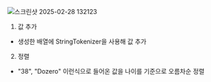 ![스크린샷 2025-02-28 132123](https://github.com/user-attachments/assets/8b956ae8-9d11-48a5-8365-9cd24af501a6)

1. 값 추가
- 생성한 배열에 StringTokenizer을 사용해 값 추가

2. 정렬
- "38", "Dozero" 이런식으로 들어온 값을 나이를 기준으로 오름차순 정렬